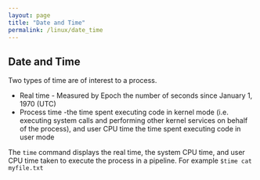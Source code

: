 ```yaml
---
layout: page
title: "Date and Time"
permalink: /linux/date_time
---
```


## Date and Time

Two types of time are of interest to a process.

* Real time - Measured by Epoch the number of seconds since January 1, 1970 (UTC)
* Process time -the time spent executing code in kernel mode  (i.e. executing system calls and performing other kernel services on behalf of the process), and user CPU time the time spent executing code in user mode

The `time` command displays the real time, the system CPU time, and user CPU time taken to execute the process in a pipeline. For example `$time cat myfile.txt`

